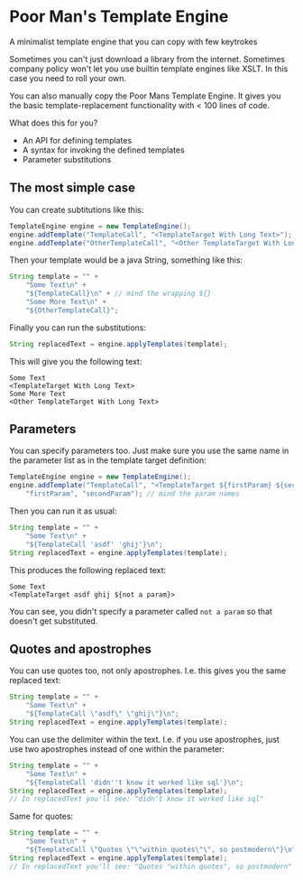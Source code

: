 # Poor Man's Template Engine
A minimalist template engine that you can copy with few keytrokes

Sometimes you can't just download a library from the internet. Sometimes company policy won't let you use builtin template engines like XSLT. In this case you need to roll your own.

You can also manually copy the Poor Mans Template Engine. It gives you the basic template-replacement functionality with < 100 lines of code.

What does this for you?
 * An API for defining templates
 * A syntax for invoking the defined templates
 * Parameter substitutions

## The most simple case

You can create subtitutions like this:

```java
TemplateEngine engine = new TemplateEngine();
engine.addTemplate("TemplateCall", "<TemplateTarget With Long Text>");
engine.addTemplate("OtherTemplateCall", "<Other TemplateTarget With Long Text>");
```

Then your template would be a java String, something like this:
```java
String template = "" +
    "Some Text\n" + 
    "${TemplateCall}\n" + // mind the wrapping ${}
    "Some More Text\n" + 
    "${OtherTemplateCall}";
```

Finally you can run the substitutions:

```java
String replacedText = engine.applyTemplates(template);
```

This will give you the following text:
```
Some Text
<TemplateTarget With Long Text>
Some More Text
<Other TemplateTarget With Long Text>
```

## Parameters

You can specify parameters too. Just make sure you use the same name in the parameter list as in the template target definition:
```java
TemplateEngine engine = new TemplateEngine();
engine.addTemplate("TemplateCall", "<TemplateTarget ${firstParam} ${secondParam} ${not a param}>",
    "firstParam", "secondParam"); // mind the param names
```

Then you can run it as usual:
```java
String template = "" +
    "Some Text\n" + 
    "${TemplateCall 'asdf' 'ghij'}\n";
String replacedText = engine.applyTemplates(template);
```

This produces the following replaced text:
```
Some Text
<TemplateTarget asdf ghij ${not a param}>
```
You can see, you didn't specify a parameter called ```not a param``` so that doesn't get substituted.

## Quotes and apostrophes

You can use quotes too, not only apostrophes. I.e. this gives you the same replaced text:

```java
String template = "" +
    "Some Text\n" + 
    "${TemplateCall \"asdf\" \"ghij\"}\n";
String replacedText = engine.applyTemplates(template);
```

You can use the delimiter within the text. I.e. if you use apostrophes, just use two apostrophes instead of one within the parameter:
```java
String template = "" +
    "Some Text\n" + 
    "${TemplateCall 'didn''t know it worked like sql'}\n";
String replacedText = engine.applyTemplates(template);
// In replacedText you'll see: "didn't know it worked like sql"
```

Same for quotes:
```java
String template = "" +
    "Some Text\n" + 
    "${TemplateCall \"Quotes \"\"within quotes\"\", so postmodern\"}\n";
String replacedText = engine.applyTemplates(template);
// In replacedText you'll see: "Quotes "within quotes", so postmodern"
```

